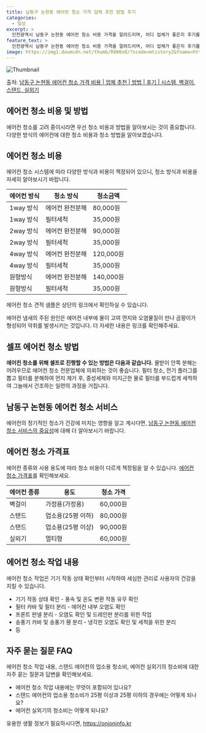 ```yaml
---
title: 남동구 논현동 에어컨 청소 가격 업체 추천 방법 후기
categories:
  - 일상
excerpt: >
  인천광역시 남동구 논현동 에어컨 청소 비용 가격을 알려드리며, 어디 업체가 좋은지 후기를 통해 알아보겠습니다. 현재 글에서는 시스템, 벽걸이, 스탠드, 실외기 각각에 대해 청소 비용이 나와 있으니 참고하시면 되겠습니다. 에어컨 분해 청소 방법 보기 👈 클릭셀프 에어컨 청소 방법 보기👈 클릭남동구 논현동 에어컨 청소 비용시스템에어컨 방식클리닝방식금액1way 방식에어컨 완전분해80,000원1way 방식에어컨 필터세척35,000원2way 방식에어컨 완전분해90,000원2way 방식에어컨 필터세척35,000원4way 방식에어컨 완전분해120,000원4way 방식에어컨 필터세척35,000원원형방식에어컨 완전분해140,000원원형방식에어컨 필터세척35,000원에어컨 청소 견적 샘플 보기 👈 클릭에어컨 냄새의 원인에..
feature_text: >
  인천광역시 남동구 논현동 에어컨 청소 비용 가격을 알려드리며, 어디 업체가 좋은지 후기를 통해 알아보겠습니다. 현재 글에서는 시스템, 벽걸이, 스탠드, 실외기 각각에 대해 청소 비용이 나와 있으니 참고하시면 되겠습니다. 에어컨 분해 청소 방법 보기 👈 클릭셀프 에어컨 청소 방법 보기👈 클릭남동구 논현동 에어컨 청소 비용시스템에어컨 방식클리닝방식금액1way 방식에어컨 완전분해80,000원1way 방식에어컨 필터세척35,000원2way 방식에어컨 완전분해90,000원2way 방식에어컨 필터세척35,000원4way 방식에어컨 완전분해120,000원4way 방식에어컨 필터세척35,000원원형방식에어컨 완전분해140,000원원형방식에어컨 필터세척35,000원에어컨 청소 견적 샘플 보기 👈 클릭에어컨 냄새의 원인에..
image: https://img1.daumcdn.net/thumb/R800x0/?scode=mtistory2&fname=https%3A%2F%2Fblog.kakaocdn.net%2Fdn%2FpQQFZ%2FbtsHxdwkb2f%2FiYpol9Sk2ahkuu11q2B9v1%2Fimg.webp
---
```


![Thumbnail](https://img1.daumcdn.net/thumb/R800x0/?scode=mtistory2&fname=https%3A%2F%2Fblog.kakaocdn.net%2Fdn%2FpQQFZ%2FbtsHxdwkb2f%2FiYpol9Sk2ahkuu11q2B9v1%2Fimg.webp)

<p>출처: <a href="https://onioninfo.kr/entry/%EB%82%A8%EB%8F%99%EA%B5%AC-%EB%85%BC%ED%98%84%EB%8F%99-%EC%97%90%EC%96%B4%EC%BB%A8-%EC%B2%AD%EC%86%8C-%EA%B0%80%EA%B2%A9-%EB%B9%84%EC%9A%A9-%EC%97%85%EC%B2%B4-%EC%B6%94%EC%B2%9C-%EB%B0%A9%EB%B2%95-%ED%9B%84%EA%B8%B0-%EC%8B%9C%EC%8A%A4%ED%85%9C-%EB%B2%BD%EA%B1%B8%EC%9D%B4-%EC%8A%A4%ED%83%A0%EB%93%9C-%EC%8B%A4%EC%99%B8%EA%B8%B0" rel="dofollow">남동구 논현동 에어컨 청소 가격 비용 | 업체 추천 | 방법 | 후기 | 시스템, 벽걸이, 스탠드, 실외기</a> </p>

## 에어컨 청소 비용 및 방법

에어컨 청소를 고려 중이시라면 우선 청소 비용과 방법을 알아보시는 것이 중요합니다. 다양한 방식의 에어컨에 대한 청소 비용과 청소 방법을
알아보겠습니다.

## 에어컨 청소 비용

에어컨 청소 시스템에 따라 다양한 방식과 비용이 책정되어 있으니, 청소 방식과 비용을 자세히 알아보시기 바랍니다.

**에어컨 방식** | **청소 방식** | **청소금액**  
---|---|---  
1way 방식 | 에어컨 완전분해 | 80,000원  
1way 방식 | 필터세척 | 35,000원  
2way 방식 | 에어컨 완전분해 | 90,000원  
2way 방식 | 필터세척 | 35,000원  
4way 방식 | 에어컨 완전분해 | 120,000원  
4way 방식 | 필터세척 | 35,000원  
원형방식 | 에어컨 완전분해 | 140,000원  
원형방식 | 필터세척 | 35,000원  
  
에어컨 청소 견적 샘플은 상단의 링크에서 확인하실 수 있습니다.

에어컨 냄새의 주된 원인은 에어컨 내부에 물이 고여 먼지와 오염물질이 만나 곰팡이가 형성되어 악취를 발생시키는 것입니다. 더 자세한 내용은
링크를 확인해주세요.

## **셀프 에어컨 청소 방법**

**에어컨 청소를 위해 셀프로 진행할 수 있는 방법은 다음과 같습니다.** 물받이 안쪽 분해는 어려우므로 에어컨 청소 전문업체에 의뢰하는
것이 좋습니다. 필터 청소, 전기 플러그를 뽑고 필터를 분해하여 먼지 제거 후, 중성세제와 미지근한 물로 필터를 부드럽게 세척하여 그늘에서
건조하는 일련의 과정을 거칩니다.

## 남동구 논현동 에어컨 청소 서비스

에어컨의 정기적인 청소가 건강에 미치는 영향을 알고 계시다면, [남동구 논현동 에어컨 청소 서비스의 중요성](https://onioninfo.kr/entry/%EB%82%A8%EB%8F%99%EA%B5%AC-%EB%85%BC%ED%98%84%EB%8F%99-%EC%97%90%EC%96%B4%EC%BB%A8-%EC%B2%AD%EC%86%8C-%EA%B0%80%EA%B2%A9-%EB%B9%84%EC%9A%A9-%EC%97%85%EC%B2%B4-%EC%B6%94%EC%B2%9C-%EB%B0%A9%EB%B2%95-%ED%9B%84%EA%B8%B0-%EC%8B%9C%EC%8A%A4%ED%85%9C-%EB%B2%BD%EA%B1%B8%EC%9D%B4-%EC%8A%A4%ED%83%A0%EB%93%9C-%EC%8B%A4%EC%99%B8%EA%B8%B0)에 대해 더 알아보시기
바랍니다.

## 에어컨 청소 가격표

에어컨 종류와 사용 용도에 따라 청소 비용이 다르게 책정됨을 알 수 있습니다. [에어컨 청소 가격표](https://onioninfo.kr/entry/%EB%82%A8%EB%8F%99%EA%B5%AC-%EB%85%BC%ED%98%84%EB%8F%99-%EC%97%90%EC%96%B4%EC%BB%A8-%EC%B2%AD%EC%86%8C-%EA%B0%80%EA%B2%A9-%EB%B9%84%EC%9A%A9-%EC%97%85%EC%B2%B4-%EC%B6%94%EC%B2%9C-%EB%B0%A9%EB%B2%95-%ED%9B%84%EA%B8%B0-%EC%8B%9C%EC%8A%A4%ED%85%9C-%EB%B2%BD%EA%B1%B8%EC%9D%B4-%EC%8A%A4%ED%83%A0%EB%93%9C-%EC%8B%A4%EC%99%B8%EA%B8%B0)를 확인해보세요.

**에어컨 종류** | **용도** | **청소 가격**  
---|---|---  
벽걸이 | 가정용(가정용) | 60,000원  
스탠드 | 업소용(25평 이하) | 80,000원  
스탠드 | 업소용(25평 이상) | 90,000원  
실외기 | 멀티형 | 60,000원  
  
## **에어컨 청소 작업 내용**

에어컨 청소 작업은 기기 작동 상태 확인부터 시작하여 세심한 관리로 사용자의 건강을 지킬 수 있습니다.

  * 기기 작동 상태 확인 - 풍속 및 온도 변환 작동 유무 확인
  * 필터 카바 및 필터 분리 - 에어컨 내부 오염도 확인
  * 프론트 판넬 분리 - 오염도 확인 및 드레인판 분리를 위한 작업
  * 송풍기 카바 및 송풍기 휀 분리 - 냉각핀 오염도 확인 및 세척을 위한 분리
  * 등

## **자주 묻는 질문 FAQ**

에어컨 청소 작업 내용, 스탠드 에어컨의 업소용 청소비, 에어컨 실외기의 청소비에 대한 자주 묻는 질문과 답변을 확인해보세요.

  * 에어컨 청소 작업 내용에는 무엇이 포함되어 있나요?
  * 스탠드 에어컨의 업소용 청소비가 25평 이상과 25평 이하의 경우에는 어떻게 되나요?
  * 에어컨 실외기의 청소비는 어떻게 되나요?

 

유용한 생활 정보가 필요하시다면, <a href="https://onioninfo.kr" rel="dofollow">https://onioninfo.kr</a>


